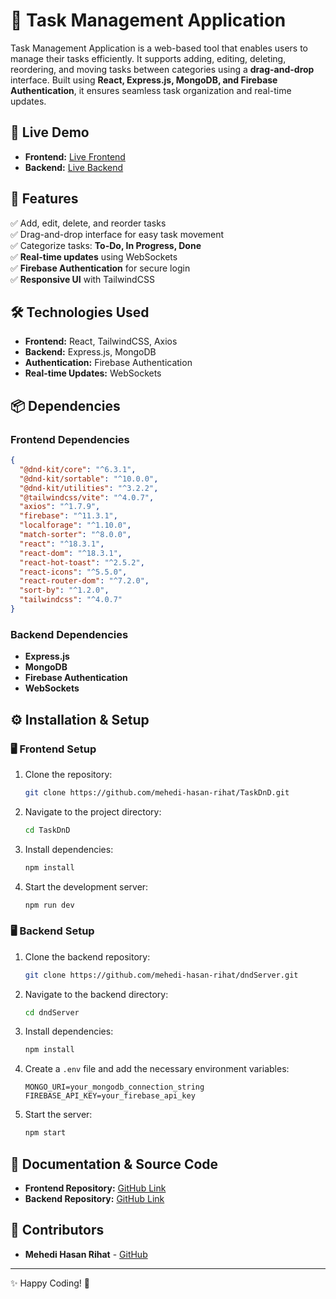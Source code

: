 # 📝 Task Management Application

Task Management Application is a web-based tool that enables users to manage their tasks efficiently. It supports adding, editing, deleting, reordering, and moving tasks between categories using a **drag-and-drop** interface. Built using **React, Express.js, MongoDB, and Firebase Authentication**, it ensures seamless task organization and real-time updates.

## 🚀 Live Demo
- **Frontend:** [Live Frontend](https://storied-sunshine-e20d2a.netlify.app/)
- **Backend:** [Live Backend](https://server-theta-sable.vercel.app/)

## 📌 Features
✅ Add, edit, delete, and reorder tasks  
✅ Drag-and-drop interface for easy task movement  
✅ Categorize tasks: **To-Do, In Progress, Done**  
✅ **Real-time updates** using WebSockets  
✅ **Firebase Authentication** for secure login  
✅ **Responsive UI** with TailwindCSS  

## 🛠 Technologies Used
- **Frontend:** React, TailwindCSS, Axios  
- **Backend:** Express.js, MongoDB  
- **Authentication:** Firebase Authentication  
- **Real-time Updates:** WebSockets  

## 📦 Dependencies

### Frontend Dependencies
```json
{
  "@dnd-kit/core": "^6.3.1",
  "@dnd-kit/sortable": "^10.0.0",
  "@dnd-kit/utilities": "^3.2.2",
  "@tailwindcss/vite": "^4.0.7",
  "axios": "^1.7.9",
  "firebase": "^11.3.1",
  "localforage": "^1.10.0",
  "match-sorter": "^8.0.0",
  "react": "^18.3.1",
  "react-dom": "^18.3.1",
  "react-hot-toast": "^2.5.2",
  "react-icons": "^5.5.0",
  "react-router-dom": "^7.2.0",
  "sort-by": "^1.2.0",
  "tailwindcss": "^4.0.7"
}
```

### Backend Dependencies
- **Express.js**  
- **MongoDB**  
- **Firebase Authentication**  
- **WebSockets**  

## ⚙️ Installation & Setup

### 🖥️ Frontend Setup
1. Clone the repository:
   ```sh
   git clone https://github.com/mehedi-hasan-rihat/TaskDnD.git
   ```
2. Navigate to the project directory:
   ```sh
   cd TaskDnD
   ```
3. Install dependencies:
   ```sh
   npm install
   ```
4. Start the development server:
   ```sh
   npm run dev
   ```

### 🖥️ Backend Setup
1. Clone the backend repository:
   ```sh
   git clone https://github.com/mehedi-hasan-rihat/dndServer.git
   ```
2. Navigate to the backend directory:
   ```sh
   cd dndServer
   ```
3. Install dependencies:
   ```sh
   npm install
   ```
4. Create a `.env` file and add the necessary environment variables:
   ```
   MONGO_URI=your_mongodb_connection_string
   FIREBASE_API_KEY=your_firebase_api_key
   ```
5. Start the server:
   ```sh
   npm start
   ```

## 📖 Documentation & Source Code
- **Frontend Repository:** [GitHub Link](https://github.com/mehedi-hasan-rihat/TaskDnD)  
- **Backend Repository:** [GitHub Link](https://github.com/mehedi-hasan-rihat/dndServer)  

## 🤝 Contributors
- **Mehedi Hasan Rihat** - [GitHub](https://github.com/mehedi-hasan-rihat)  

---

✨ Happy Coding! 🚀

